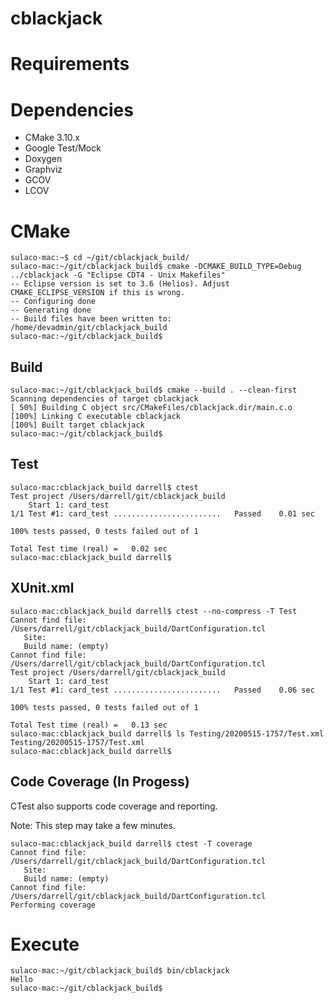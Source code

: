 # cblackjack

# Requirements

# Dependencies

* CMake 3.10.x
* Google Test/Mock
* Doxygen
* Graphviz
* GCOV
* LCOV


# CMake

```
sulaco-mac:~$ cd ~/git/cblackjack_build/
sulaco-mac:~/git/cblackjack_build$ cmake -DCMAKE_BUILD_TYPE=Debug ../cblackjack -G "Eclipse CDT4 - Unix Makefiles"
-- Eclipse version is set to 3.6 (Helios). Adjust CMAKE_ECLIPSE_VERSION if this is wrong.
-- Configuring done
-- Generating done
-- Build files have been written to: /home/devadmin/git/cblackjack_build
sulaco-mac:~/git/cblackjack_build$
```

## Build

```
sulaco-mac:~/git/cblackjack_build$ cmake --build . --clean-first
Scanning dependencies of target cblackjack
[ 50%] Building C object src/CMakeFiles/cblackjack.dir/main.c.o
[100%] Linking C executable cblackjack
[100%] Built target cblackjack
sulaco-mac:~/git/cblackjack_build$
```

## Test

```
sulaco-mac:cblackjack_build darrell$ ctest
Test project /Users/darrell/git/cblackjack_build
    Start 1: card_test
1/1 Test #1: card_test ........................   Passed    0.01 sec

100% tests passed, 0 tests failed out of 1

Total Test time (real) =   0.02 sec
sulaco-mac:cblackjack_build darrell$
```

## XUnit.xml

```
sulaco-mac:cblackjack_build darrell$ ctest --no-compress -T Test
Cannot find file: /Users/darrell/git/cblackjack_build/DartConfiguration.tcl
   Site:
   Build name: (empty)
Cannot find file: /Users/darrell/git/cblackjack_build/DartConfiguration.tcl
Test project /Users/darrell/git/cblackjack_build
    Start 1: card_test
1/1 Test #1: card_test ........................   Passed    0.06 sec

100% tests passed, 0 tests failed out of 1

Total Test time (real) =   0.13 sec
sulaco-mac:cblackjack_build darrell$ ls Testing/20200515-1757/Test.xml
Testing/20200515-1757/Test.xml
sulaco-mac:cblackjack_build darrell$
```

## Code Coverage (In Progess)

CTest also supports code coverage and reporting.  

Note: This step may take a few minutes.

```
sulaco-mac:cblackjack_build darrell$ ctest -T coverage
Cannot find file: /Users/darrell/git/cblackjack_build/DartConfiguration.tcl
   Site:
   Build name: (empty)
Cannot find file: /Users/darrell/git/cblackjack_build/DartConfiguration.tcl
Performing coverage
```

# Execute

```
sulaco-mac:~/git/cblackjack_build$ bin/cblackjack
Hello
sulaco-mac:~/git/cblackjack_build$
```
